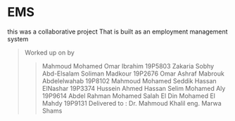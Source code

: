 # EMS
this was a collaborative project That is built as an employment management system
> Worked up on by
>> Mahmoud Mohamed Omar Ibrahim 19P5803
>> Zakaria Sobhy Abd-Elsalam Soliman Madkour 19P2676
>> Omar Ashraf Mabrouk Abdelelwahab 19P8102
>> Mahmoud Mohamed Seddik Hassan ElNashar 19P3374
>> Hussein Ahmed Hassan Selim Mohamed Aly 19P9614
>> Abdel Rahman Mohamed Salah El Din Mohamed El Mahdy 19P9131
> Delivered to :
>> Dr. Mahmoud Khalil
>> eng. Marwa Shams
